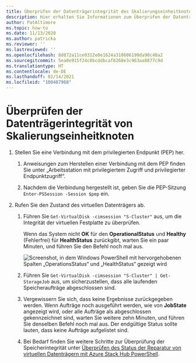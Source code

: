 ```yaml
---
title: Überprüfen der Datenträgerintegrität des Skalierungseinheitknotens
description: Hier erhalten Sie Informationen zum Überprüfen der Datenträgerintegrität von Skalierungseinheitknoten.
author: PatAltimore
ms.topic: how-to
ms.date: 11/13/2020
ms.author: patricka
ms.reviewer: ''
ms.lastreviewed: ''
ms.openlocfilehash: 8d872a11ce0312e0e1624a310606190da90c48a2
ms.sourcegitcommit: 5ea0e915f24c8bcddbcaf8268e3c963aa8877c9d
ms.translationtype: HT
ms.contentlocale: de-DE
ms.lasthandoff: 02/14/2021
ms.locfileid: "100487968"
---
```

# <a name="verifying-scale-unit-node-disk-health"></a>Überprüfen der Datenträgerintegrität von Skalierungseinheitknoten

1.  Stellen Sie eine Verbindung mit dem privilegierten Endpunkt (PEP) her.

    1.  Anweisungen zum Herstellen einer Verbindung mit dem PEP finden Sie unter „Arbeitsstation mit privilegiertem Zugriff und privilegierter Endpunktzugriff“.

    1.  Nachdem die Verbindung hergestellt ist, geben Sie die PEP-Sitzung `Enter-PSSession -Session $pep` ein.

2.  Rufen Sie den Zustand des virtuellen Datenträgers ab.

    1.  Führen Sie `Get-VirtualDisk -cimsession "S-Cluster"` aus, um die Integrität der virtuellen Festplatte zu überprüfen.

        Wenn das System nicht **OK** für den **OperationalStatus** und **Healthy** (Fehlerfrei) für **HealthStatus** zurückgibt, warten Sie ein paar Minuten, und führen Sie den Befehl noch mal aus.
        
        ![Screenshot, in dem Windows PowerShell mit hervorgehobenen Spalten „OperationsStatus“ und „HealthStatus“ gezeigt wird](media/image-57.png)
        
    1.  Führen Sie `Get-VirtualDisk -cimsession "S-Cluster" | Get-StorageJob` aus, um sicherzustellen, dass alle laufenden Speicheraufträge abgeschlossen sind.
    
    1.  Vergewissern Sie sich, dass keine Ergebnisse zurückgegeben werden. Wenn Aufträge noch ausgeführt werden, wie von **JobState** angezeigt wird, oder alle Aufträge als abgeschlossen gekennzeichnet sind, warten Sie weitere zehn Minuten, und führen Sie denselben Befehl noch mal aus. Der endgültige Status sollte lauten, dass keine Aufträge aufgelistet sind.
    
    1.  Bei Bedarf finden Sie weitere Schritte zur Überprüfung der Speicherintegrität unter [Überprüfen des Status der Reparatur von virtuellen Datenträgern mit Azure Stack Hub PowerShell](../../operator/azure-stack-replace-disk.md#check-the-status-of-virtual-disk-repair-using-azure-stack-hub-powershell).
        

